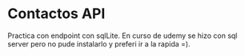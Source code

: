 # Contactos API

Practica con endpoint con sqlLite. 
En curso de udemy se hizo con sql server pero no pude instalarlo y preferi ir a la rapida =).